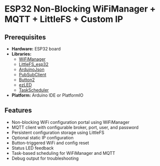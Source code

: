 # ESP32 Non-Blocking WiFiManager + MQTT + LittleFS + Custom IP

## Prerequisites

- **Hardware:** ESP32 board
- **Libraries:**
    - [WiFiManager](https://github.com/tzapu/WiFiManager)
    - [LittleFS_esp32](https://github.com/lorol/LITTLEFS)
    - [ArduinoJson](https://github.com/bblanchon/ArduinoJson)
    - [PubSubClient](https://github.com/knolleary/pubsubclient)
    - [Button2](https://github.com/LennartHennigs/Button2)
    - [ezLED](https://github.com/raphaelbs/ezLED)
    - [TaskScheduler](https://github.com/arkhipenko/TaskScheduler)
- **Platform:** Arduino IDE or PlatformIO

## Features

- Non-blocking WiFi configuration portal using WiFiManager
- MQTT client with configurable broker, port, user, and password
- Persistent configuration storage using LittleFS
- Optional static IP configuration
- Button-triggered WiFi and config reset
- Status LED feedback
- Task-based scheduling for WiFiManager and MQTT
- Debug output for troubleshooting
